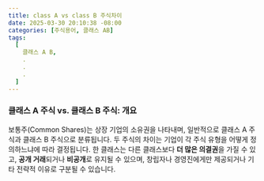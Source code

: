 ```yaml
---
title: class A vs class B 주식차이
date: 2025-03-30 20:10:38 -08:00
categories: [주식용어, 클래스 AB]
tags:
  [
    클래스 A B,
    .
    .
    .
  ]
---
```


### 클래스 A 주식 vs. 클래스 B 주식: 개요
보통주(Common Shares)는 상장 기업의 소유권을 나타내며, 일반적으로 클래스 A 주식과 클래스 B 주식으로 분류됩니다. 두 주식의 차이는 기업이 각 주식 유형을 어떻게 정의하느냐에 따라 결정됩니다. 한 클래스는 다른 클래스보다  **더 많은 의결권**을 가질 수 있고,  **공개 거래**되거나  **비공개**로 유지될 수 있으며, 창립자나 경영진에게만 제공되거나 기타 전략적 이유로 구분될 수 있습니다.